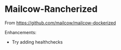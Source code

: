 # Mailcow-Rancherized

From https://github.com/mailcow/mailcow-dockerized

Enhancements:

  - Try adding healthchecks